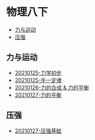 # 物理八下

<!-- @import "[TOC]" {cmd="toc" depthFrom=2 depthTo=6 orderedList=false} -->

<!-- code_chunk_output -->

- [力与运动](#力与运动)
- [压强](#压强)

<!-- /code_chunk_output -->

## 力与运动

* [20210125-力学初步](./ch6/README.html)
* [20210125-牛一定律](./ch7/20210125.html)
* [20210126-力的合成 & 力的平衡](./ch7/20210126.html)
* [20210127-力的平衡](./ch7/20210127.html)

## 压强

* [20210127-压强基础](./ch8/20210127.html)